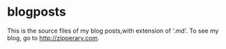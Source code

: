 blogposts
=========

This is the source files of my blog posts,with extension of '.md'. To see my blog, go to http://zipperary.com.
